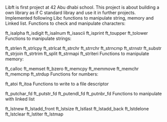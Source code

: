 Libft is first project at 42 Abu dhabi school. This project is about building a own library as if C standard libray and use it in further projects.
Implemented following Libc functions to manipulate string, memory and Linked list.
Functions to check and manipulate characters:

ft_isalpha
ft_isdigit
ft_isalnum
ft_isascii
ft_isprint
ft_toupper
ft_tolower
Functions to manipulate strings:

ft_strlen
ft_strlcpy
ft_strlcat
ft_strchr
ft_strrchr
ft_strncmp
ft_strnstr
ft_substr
ft_strjoin
ft_strtrim
ft_split
ft_strmapi
ft_striteri
Functions to manipulate memory:

ft_calloc
ft_memset
ft_bzero
ft_memcpy
ft_memmove
ft_memchr
ft_memcmp
ft_strdup
Functions for numbers:

ft_atoi
ft_itoa
Functions to write to a file descriptor

ft_putchar_fd
ft_putstr_fd
ft_putendl_fd
ft_putnbr_fd
Functions to manipulate with linked list

ft_lstnew
ft_lstadd_front
ft_lstsize
ft_lstlast
ft_lstadd_back
ft_lstdelone
ft_lstclear
ft_lstiter
ft_lstmap

